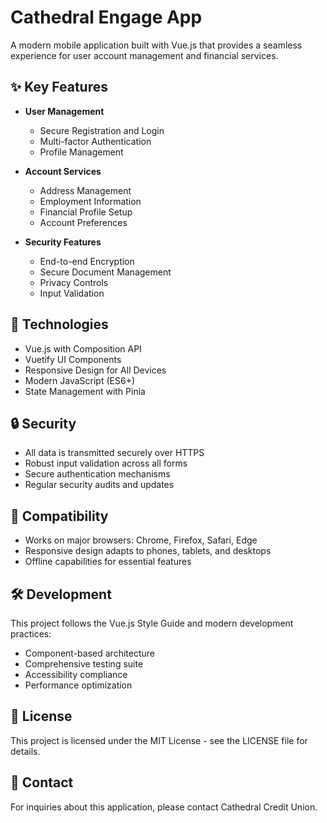 # Cathedral Engage App

A modern mobile application built with Vue.js that provides a seamless experience for user account management and financial services.

## ✨ Key Features

- **User Management**
  - Secure Registration and Login
  - Multi-factor Authentication
  - Profile Management
  
- **Account Services**
  - Address Management
  - Employment Information
  - Financial Profile Setup
  - Account Preferences
  
- **Security Features**
  - End-to-end Encryption
  - Secure Document Management
  - Privacy Controls
  - Input Validation

## 🚀 Technologies

- Vue.js with Composition API
- Vuetify UI Components
- Responsive Design for All Devices
- Modern JavaScript (ES6+)
- State Management with Pinia

## 🔒 Security

- All data is transmitted securely over HTTPS
- Robust input validation across all forms
- Secure authentication mechanisms
- Regular security audits and updates

## 📱 Compatibility

- Works on major browsers: Chrome, Firefox, Safari, Edge
- Responsive design adapts to phones, tablets, and desktops
- Offline capabilities for essential features

## 🛠️ Development

This project follows the Vue.js Style Guide and modern development practices:
- Component-based architecture
- Comprehensive testing suite
- Accessibility compliance
- Performance optimization

## 📄 License

This project is licensed under the MIT License - see the LICENSE file for details.

## 👥 Contact

For inquiries about this application, please contact Cathedral Credit Union.
